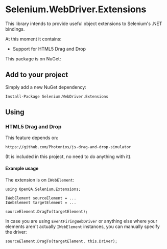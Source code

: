# Selenium.WebDriver.Extensions
This library intends to provide useful object extensions to Selenium's .NET bindings.

At this moment it contains:

* Support for HTML5 Drag and Drop

This package is on NuGet: 

## Add to your project
Simply add a new NuGet dependency:

	Install-Package Selenium.WebDriver.Extensions

## Using
### HTML5 Drag and Drop

This feature depends on:

	https://github.com/Photonios/js-drag-and-drop-simulator

(It is included in this project, no need to do anything with it).

#### Example usage

The extension is on `IWebElement`:

	using OpenQA.Selenium.Extensions;

	IWebElement sourceElement = ...
	IWebElement targetElement = ...

	sourceElement.DragTo(targetElement);

In case you are using `EventFiringWebDriver` or anything else where your elements aren't actually `IWebElement` instances, you can manually specify the driver:

	sourceElement.DragTo(targetElement, this.Driver);